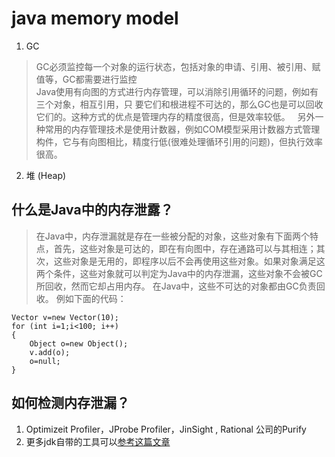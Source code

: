 # java memory model 
1. GC  

>GC必须监控每一个对象的运行状态，包括对象的申请、引用、被引用、赋值等，GC都需要进行监控  
>Java使用有向图的方式进行内存管理，可以消除引用循环的问题，例如有三个对象，相互引用，只
要它们和根进程不可达的，那么GC也是可以回收它们的。这种方式的优点是管理内存的精度很高，但是效率较低。  
>另外一种常用的内存管理技术是使用计数器，例如COM模型采用计数器方式管理构件，它与有向图相比，精度行低(很难处理循环引用的问题)，但执行效率很高。

2. 堆 (Heap)
   
## 什么是Java中的内存泄露？  
>在Java中，内存泄漏就是存在一些被分配的对象，这些对象有下面两个特点，首先，这些对象是可达的，即在有向图中，存在通路可以与其相连；其次，这些对象是无用的，即程序以后不会再使用这些对象。如果对象满足这两个条件，这些对象就可以判定为Java中的内存泄漏，这些对象不会被GC所回收，然而它却占用内存。
在Java中，这些不可达的对象都由GC负责回收。
例如下面的代码：
```
Vector v=new Vector(10);
for (int i=1;i<100; i++)
{
    Object o=new Object();
    v.add(o);
    o=null; 
}
```
## 如何检测内存泄漏？
1. Optimizeit Profiler，JProbe Profiler，JinSight , Rational 公司的Purify 
2. 更多jdk自带的工具可以[参考这篇文章](http://jameswxx.iteye.com/blog/731763,"更多JDK自带工具")
